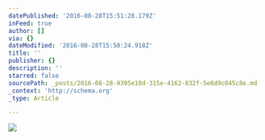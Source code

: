 ```yaml
---
datePublished: '2016-08-28T15:51:28.179Z'
inFeed: true
author: []
via: {}
dateModified: '2016-08-28T15:50:24.918Z'
title: ''
publisher: {}
description: ''
starred: false
sourcePath: _posts/2016-08-28-9395e10d-315e-4162-832f-5e6d9c045c8e.md
_context: 'http://schema.org'
_type: Article

---
```

![](https://the-grid-user-content.s3-us-west-2.amazonaws.com/a2960362-6036-40d7-a910-5061505f2b04.jpg)
